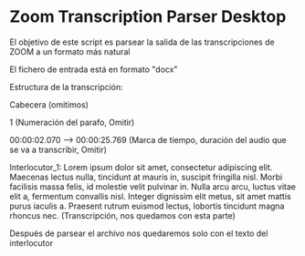 # Zoom Transcription Parser Desktop

El objetivo de este script es parsear la salida de las transcripciones de ZOOM a un formato más natural

El fichero de entrada está en formato "docx"

Estructura de la transcripción:

Cabecera (omitimos)

1 (Numeración del parafo, Omitir)

00:00:02.070 --> 00:00:25.769 (Marca de tiempo, duración del audio que se va a transcribir, Omitir)

Interlocutor_1: Lorem ipsum dolor sit amet, consectetur adipiscing elit. Maecenas lectus nulla, tincidunt at mauris in, suscipit fringilla nisl. Morbi facilisis massa felis, id molestie velit pulvinar in. Nulla arcu arcu, luctus vitae elit a, fermentum convallis nisl. Integer dignissim elit metus, sit amet mattis purus iaculis a. Praesent rutrum euismod lectus, lobortis tincidunt magna rhoncus nec. (Transcripción, nos quedamos con esta parte)

Después de parsear el archivo nos quedaremos solo con el texto del interlocutor
